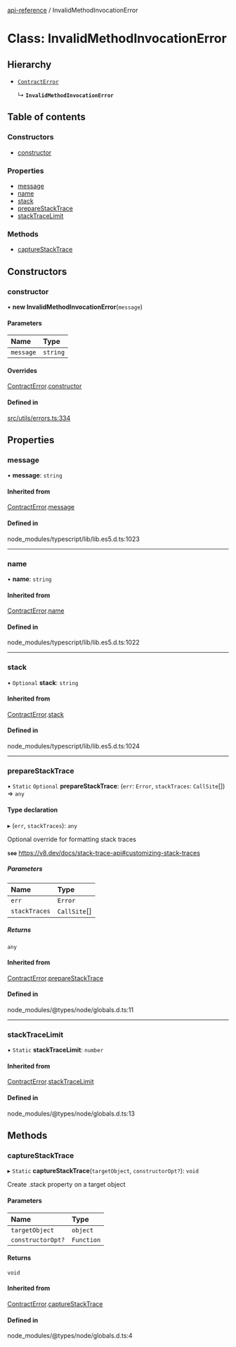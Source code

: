 [api-reference](../README.md) / InvalidMethodInvocationError

# Class: InvalidMethodInvocationError

## Hierarchy

- [`ContractError`](ContractError.md)

  ↳ **`InvalidMethodInvocationError`**

## Table of contents

### Constructors

- [constructor](InvalidMethodInvocationError.md#constructor)

### Properties

- [message](InvalidMethodInvocationError.md#message)
- [name](InvalidMethodInvocationError.md#name)
- [stack](InvalidMethodInvocationError.md#stack)
- [prepareStackTrace](InvalidMethodInvocationError.md#preparestacktrace)
- [stackTraceLimit](InvalidMethodInvocationError.md#stacktracelimit)

### Methods

- [captureStackTrace](InvalidMethodInvocationError.md#capturestacktrace)

## Constructors

### constructor

• **new InvalidMethodInvocationError**(`message`)

#### Parameters

| Name | Type |
| :------ | :------ |
| `message` | `string` |

#### Overrides

[ContractError](ContractError.md).[constructor](ContractError.md#constructor)

#### Defined in

[src/utils/errors.ts:334](https://github.com/unicorndomaingr/aepp-sdk-js-ts/blob/e06cc9f0/src/utils/errors.ts#L334)

## Properties

### message

• **message**: `string`

#### Inherited from

[ContractError](ContractError.md).[message](ContractError.md#message)

#### Defined in

node_modules/typescript/lib/lib.es5.d.ts:1023

___

### name

• **name**: `string`

#### Inherited from

[ContractError](ContractError.md).[name](ContractError.md#name)

#### Defined in

node_modules/typescript/lib/lib.es5.d.ts:1022

___

### stack

• `Optional` **stack**: `string`

#### Inherited from

[ContractError](ContractError.md).[stack](ContractError.md#stack)

#### Defined in

node_modules/typescript/lib/lib.es5.d.ts:1024

___

### prepareStackTrace

▪ `Static` `Optional` **prepareStackTrace**: (`err`: `Error`, `stackTraces`: `CallSite`[]) => `any`

#### Type declaration

▸ (`err`, `stackTraces`): `any`

Optional override for formatting stack traces

**`see`** https://v8.dev/docs/stack-trace-api#customizing-stack-traces

##### Parameters

| Name | Type |
| :------ | :------ |
| `err` | `Error` |
| `stackTraces` | `CallSite`[] |

##### Returns

`any`

#### Inherited from

[ContractError](ContractError.md).[prepareStackTrace](ContractError.md#preparestacktrace)

#### Defined in

node_modules/@types/node/globals.d.ts:11

___

### stackTraceLimit

▪ `Static` **stackTraceLimit**: `number`

#### Inherited from

[ContractError](ContractError.md).[stackTraceLimit](ContractError.md#stacktracelimit)

#### Defined in

node_modules/@types/node/globals.d.ts:13

## Methods

### captureStackTrace

▸ `Static` **captureStackTrace**(`targetObject`, `constructorOpt?`): `void`

Create .stack property on a target object

#### Parameters

| Name | Type |
| :------ | :------ |
| `targetObject` | `object` |
| `constructorOpt?` | `Function` |

#### Returns

`void`

#### Inherited from

[ContractError](ContractError.md).[captureStackTrace](ContractError.md#capturestacktrace)

#### Defined in

node_modules/@types/node/globals.d.ts:4
